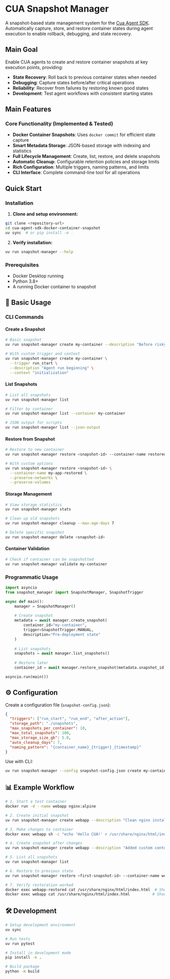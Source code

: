 # CUA Snapshot Manager

A snapshot-based state management system for the [Cua Agent SDK](https://docs.trycua.com). Automatically capture, store, and restore container states during agent execution to enable rollback, debugging, and state recovery.

## Main Goal

Enable CUA agents to create and restore container snapshots at key execution points, providing:
- **State Recovery**: Roll back to previous container states when needed
- **Debugging**: Capture states before/after critical operations  
- **Reliability**: Recover from failures by restoring known good states
- **Development**: Test agent workflows with consistent starting states

## Main Features

### **Core Functionality (Implemented & Tested)**
- **Docker Container Snapshots**: Uses `docker commit` for efficient state capture
- **Smart Metadata Storage**: JSON-based storage with indexing and statistics
- **Full Lifecycle Management**: Create, list, restore, and delete snapshots
- **Automatic Cleanup**: Configurable retention policies and storage limits
- **Rich Configuration**: Multiple triggers, naming patterns, and limits
- **CLI Interface**: Complete command-line tool for all operations

## Quick Start

### Installation

1. **Clone and setup environment:**
```bash
git clone <repository-url>
cd cua-agent-sdk-docker-container-snapshot
uv sync  # or pip install -e .
```

2. **Verify installation:**
```bash
uv run snapshot-manager --help
```

### Prerequisites
- Docker Desktop running
- Python 3.8+
- A running Docker container to snapshot

## 📖 Basic Usage

### CLI Commands

#### Create a Snapshot
```bash
# Basic snapshot
uv run snapshot-manager create my-container --description "Before risky operation"

# With custom trigger and context
uv run snapshot-manager create my-container \
  --trigger run_start \
  --description "Agent run beginning" \
  --context "initialization"
```

#### List Snapshots
```bash
# List all snapshots
uv run snapshot-manager list

# Filter by container
uv run snapshot-manager list --container my-container

# JSON output for scripts
uv run snapshot-manager list --json-output
```

#### Restore from Snapshot
```bash
# Restore to new container
uv run snapshot-manager restore <snapshot-id> --container-name restored-container

# With custom options
uv run snapshot-manager restore <snapshot-id> \
  --container-name my-app-restored \
  --preserve-networks \
  --preserve-volumes
```

#### Storage Management
```bash
# View storage statistics
uv run snapshot-manager stats

# Clean up old snapshots
uv run snapshot-manager cleanup --max-age-days 7

# Delete specific snapshot
uv run snapshot-manager delete <snapshot-id>
```

#### Container Validation
```bash
# Check if container can be snapshotted
uv run snapshot-manager validate my-container
```

### Programmatic Usage

```python
import asyncio
from snapshot_manager import SnapshotManager, SnapshotTrigger

async def main():
    manager = SnapshotManager()
    
    # Create snapshot
    metadata = await manager.create_snapshot(
        container_id="my-container",
        trigger=SnapshotTrigger.MANUAL,
        description="Pre-deployment state"
    )
    
    # List snapshots
    snapshots = await manager.list_snapshots()
    
    # Restore later
    container_id = await manager.restore_snapshot(metadata.snapshot_id)

asyncio.run(main())
```

## ⚙️ Configuration

Create a configuration file (`snapshot-config.json`):

```json
{
  "triggers": ["run_start", "run_end", "after_action"],
  "storage_path": "./snapshots",
  "max_snapshots_per_container": 10,
  "max_total_snapshots": 100,
  "max_storage_size_gb": 5.0,
  "auto_cleanup_days": 7,
  "naming_pattern": "{container_name}_{trigger}_{timestamp}"
}
```

Use with CLI:
```bash
uv run snapshot-manager --config snapshot-config.json create my-container
```

## 📊 Example Workflow

```bash
# 1. Start a test container
docker run -d --name webapp nginx:alpine

# 2. Create initial snapshot
uv run snapshot-manager create webapp --description "Clean nginx installation"

# 3. Make changes to container
docker exec webapp sh -c "echo 'Hello CUA!' > /usr/share/nginx/html/index.html"

# 4. Create snapshot after changes
uv run snapshot-manager create webapp --description "Added custom content"

# 5. List all snapshots
uv run snapshot-manager list

# 6. Restore to previous state
uv run snapshot-manager restore <first-snapshot-id> --container-name webapp-restored

# 7. Verify restoration worked
docker exec webapp-restored cat /usr/share/nginx/html/index.html  # Should be original nginx page
docker exec webapp cat /usr/share/nginx/html/index.html          # Should be "Hello CUA!"
```

## 🛠️ Development

```bash
# Setup development environment
uv sync

# Run tests
uv run pytest

# Install in development mode
pip install -e .

# Build package
python -m build
```
